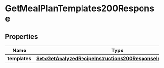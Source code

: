 

# GetMealPlanTemplates200Response



## Properties

| Name | Type | Description | Notes |
|------------ | ------------- | ------------- | -------------|
|**templates** | [**Set&lt;GetAnalyzedRecipeInstructions200ResponseIngredientsInner&gt;**](GetAnalyzedRecipeInstructions200ResponseIngredientsInner.md) |  |  |



